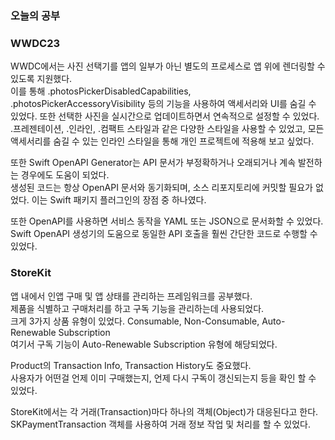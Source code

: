 ### 오늘의 공부

### WWDC23
WWDC에서는 사진 선택기를 앱의 일부가 아닌 별도의 프로세스로 앱 위에 렌더링할 수 있도록 지원했다.<br>
이를 통해 .photosPickerDisabledCapabilities, .photosPickerAccessoryVisibility 등의 기능을 사용하여 액세서리와 UI를 숨길 수 있었다. 또한 선택한 사진을 실시간으로 업데이트하면서 연속적으로 설정할 수 있었다.<br>
.프레젠테이션, .인라인, .컴팩트 스타일과 같은 다양한 스타일을 사용할 수 있었고, 모든 액세서리를 숨길 수 있는 인라인 스타일을 통해 개인 프로젝트에 적용해 보고 싶었다.<br>

또한 Swift OpenAPI Generator는 API 문서가 부정확하거나 오래되거나 계속 발전하는 경우에도 도움이 되었다.<br>
생성된 코드는 항상 OpenAPI 문서와 동기화되며, 소스 리포지토리에 커밋할 필요가 없었다. 이는 Swift 패키지 플러그인의 장점 중 하나였다.<br>

또한 OpenAPI를 사용하면 서비스 동작을 YAML 또는 JSON으로 문서화할 수 있었다.<br>
Swift OpenAPI 생성기의 도움으로 동일한 API 호출을 훨씬 간단한 코드로 수행할 수 있었다.<br>


### StoreKit
앱 내에서 인앱 구매 및 앱 상태를 관리하는 프레임워크를 공부했다.<br>
제품을 식별하고 구매처리를 하고 구독 기능을 관리하는데 사용되었다.<br>
크게 3가지 상품 유형이 있었다. Consumable, Non-Consumable, Auto-Renewable Subscription<br>
여기서 구독 기능이 Auto-Renewable Subscription 유형에 해당되었다.<br>

Product의 Transaction Info, Transaction History도 중요했다.<br>
사용자가 어떤걸 언제 이미 구매했는지, 언제 다시 구독이 갱신되는지 등을 확인 할 수 있었다.<br>

StoreKit에서는 각 거래(Transaction)마다 하나의 객체(Object)가 대응된다고 한다.<br>
SKPaymentTransaction 객체를 사용하여 거래 정보 작업 및 처리를 할 수 있었다.<br>








